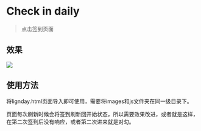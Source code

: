 # Check in daily

>点击签到页面

## 效果

![](https://i.imgur.com/cTTnynH.gif)

## 使用方法

将lignday.html页面导入即可使用，需要将images和js文件夹在同一级目录下。

页面每次刷新时候会将签到刷新回开始状态，所以需要效果改进，或者就是这样，在第二次签到后没有响应，或者第二次进来就是对勾。